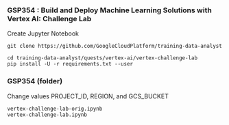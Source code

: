 ### GSP354 : Build and Deploy Machine Learning Solutions with Vertex AI: Challenge Lab

Create Jupyter Notebook
```
git clone https://github.com/GoogleCloudPlatform/training-data-analyst

cd training-data-analyst/quests/vertex-ai/vertex-challenge-lab
pip install -U -r requirements.txt --user
```


### GSP354 (folder)
Change values PROJECT_ID, REGION, and GCS_BUCKET
```
vertex-challenge-lab-orig.ipynb  
vertex-challenge-lab.ipynb
```

